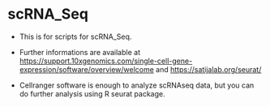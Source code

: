 # scRNA_Seq
* This is for scripts for scRNA_Seq.

- Further informations are available at https://support.10xgenomics.com/single-cell-gene-expression/software/overview/welcome and https://satijalab.org/seurat/

- Cellranger software is enough to analyze scRNAseq data, but you can do further analysis using R seurat package. 
